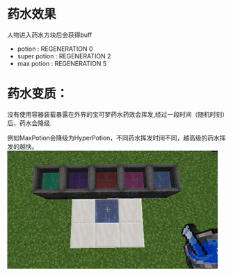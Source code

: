 # 药水效果
人物进入药水方块后会获得buff

- potion : REGENERATION 0
- super potion : REGENERATION 2
- max potion : REGENERATION 5

# 药水变质：
没有使用容器装载暴露在外界的宝可梦药水药效会挥发,经过一段时间（随机时刻）后，药水会降级.

例如MaxPotion会降级为HyperPotion，不同药水挥发时间不同，越高级的药水挥发的越快。
![](../Pictures/potionVolatilization.gif)

